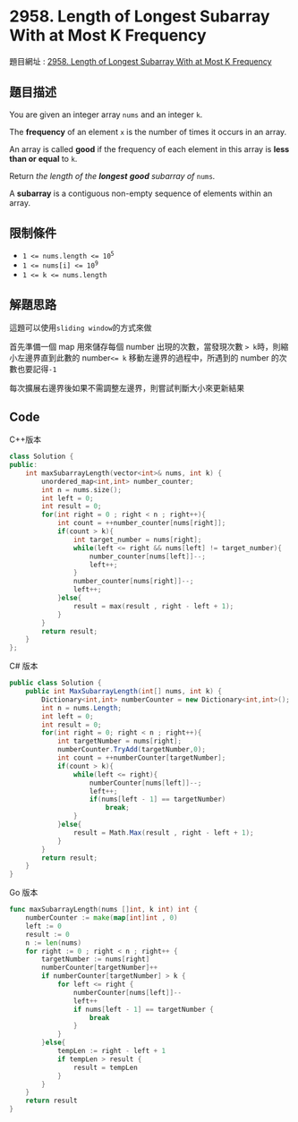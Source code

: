 # 2958. Length of Longest Subarray With at Most K Frequency

題目網址 : [2958. Length of Longest Subarray With at Most K Frequency](https://leetcode.com/problems/length-of-longest-subarray-with-at-most-k-frequency)

## 題目描述

You are given an integer array `nums` and an integer `k`.

The **frequency** of an element `x` is the number of times it occurs in an array.

An array is called **good** if the frequency of each element in this array is **less than or equal** to `k`.

Return _the length of the **longest** **good** subarray of_ `nums`_._

A **subarray** is a contiguous non-empty sequence of elements within an array.

## 限制條件

- <code>1 <= nums.length <= 10<sup>5</sup></code>
- <code>1 <= nums[i] <= 10<sup>9</sup></code>
- `1 <= k <= nums.length`

## 解題思路

這題可以使用`sliding window`的方式來做

首先準備一個 map 用來儲存每個 number 出現的次數，當發現次數 `> k`時，則縮小左邊界直到此數的 number`<= k`
移動左邊界的過程中，所遇到的 number 的次數也要記得`-1`

每次擴展右邊界後如果不需調整左邊界，則嘗試判斷大小來更新結果

## Code

C++版本

```C++
class Solution {
public:
    int maxSubarrayLength(vector<int>& nums, int k) {
        unordered_map<int,int> number_counter;
        int n = nums.size();
        int left = 0;
        int result = 0;
        for(int right = 0 ; right < n ; right++){
            int count = ++number_counter[nums[right]];
            if(count > k){
                int target_number = nums[right];
                while(left <= right && nums[left] != target_number){
                    number_counter[nums[left]]--;
                    left++;
                }
                number_counter[nums[right]]--;
                left++;
            }else{
                result = max(result , right - left + 1);
            }
        }
        return result;
    }
};
```

C# 版本

```C#
public class Solution {
    public int MaxSubarrayLength(int[] nums, int k) {
        Dictionary<int,int> numberCounter = new Dictionary<int,int>();
        int n = nums.Length;
        int left = 0;
        int result = 0;
        for(int right = 0; right < n ; right++){
            int targetNumber = nums[right];
            numberCounter.TryAdd(targetNumber,0);
            int count = ++numberCounter[targetNumber];
            if(count > k){
                while(left <= right){
                    numberCounter[nums[left]]--;
                    left++;
                    if(nums[left - 1] == targetNumber)
                        break;
                }
            }else{
                result = Math.Max(result , right - left + 1);
            }
        }
        return result;
    }
}
```

Go 版本

```go
func maxSubarrayLength(nums []int, k int) int {
    numberCounter := make(map[int]int , 0)
    left := 0
    result := 0
    n := len(nums)
    for right := 0 ; right < n ; right++ {
        targetNumber := nums[right]
        numberCounter[targetNumber]++
        if numberCounter[targetNumber] > k {
            for left <= right {
                numberCounter[nums[left]]--
                left++
                if nums[left - 1] == targetNumber {
                    break
                }
            }
        }else{
            tempLen := right - left + 1
            if tempLen > result {
                result = tempLen
            }
        }
    }
    return result
}
```
